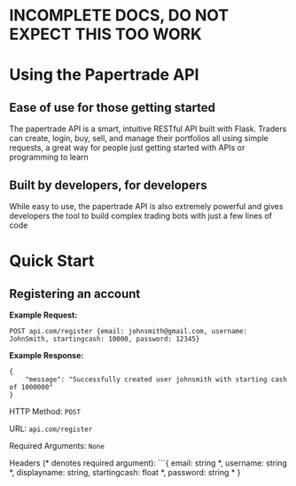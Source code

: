 # INCOMPLETE DOCS, DO NOT EXPECT THIS TOO WORK

# Using the Papertrade API

## Ease of use for those getting started
The papertrade API is a smart, intuitive RESTful API built with Flask. Traders can create, login, buy, sell, and manage their portfolios all using simple requests, a great way for people just getting started with APIs or programming to learn

## Built by developers, for developers
While easy to use, the papertrade API is also extremely powerful and gives developers the tool to build complex trading bots with just a few lines of code


# Quick Start

## Registering an account
**Example Request:**

`POST api.com/register {email: johnsmith@gmail.com, username: JohnSmith, startingcash: 10000, password: 12345}`

**Example Response:**

```
{
    "message": "Successfully created user johnsmith with starting cash of 1000000"
}
```

HTTP Method: `POST`

URL: `api.com/register`

Required Arguments: `None`

Headers (* denotes required argument): ```{
  email: string *,
  username: string *,
  displayname: string,
  startingcash: float *,
  password: string *
}
```
